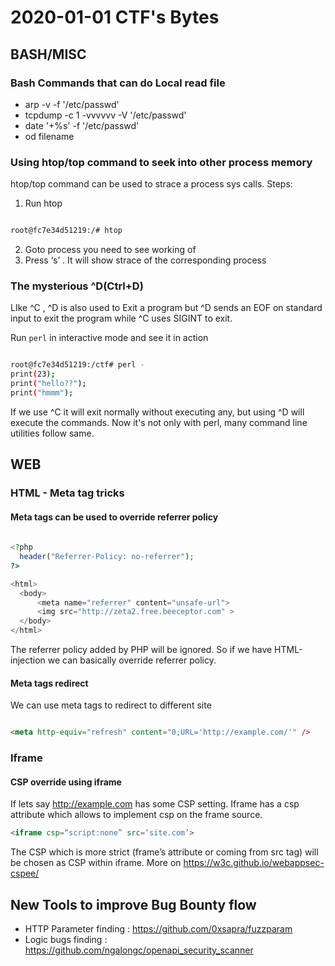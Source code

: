 # 2020-01-01 CTF's Bytes


## BASH/MISC

### Bash Commands that can do Local read file
* arp -v -f '/etc/passwd'
* tcpdump -c 1 -vvvvvv -V '/etc/passwd'
* date '+%s' -f '/etc/passwd'
* od filename 

### Using htop/top command to seek into other process memory 

htop/top command can be used to strace a process sys calls. Steps:

1. Run htop

```bash

root@fc7e34d51219:/# htop
```

2. Goto process you need to see working of 
3. Press ‘s’ . It will show strace of the corresponding process

### The mysterious ^D(Ctrl+D)

LIke ^C , ^D is also used to Exit a program but ^D sends an EOF on standard input to exit the program while ^C uses SIGINT to exit. 

Run `perl` in interactive mode and see it in action

```bash

root@fc7e34d51219:/ctf# perl -
print(23);
print("hello??");
print("hmmm");
```
If we use ^C it will exit normally without executing any, but using ^D will execute the commands. Now it's not only with perl, many command line utilities follow same.


## WEB

### HTML - Meta tag tricks

#### Meta tags can be used to override referrer policy
```php
  
<?php 
  header("Referrer-Policy: no-referrer");
?>

<html>
  <body>
      <meta name="referrer" content="unsafe-url">
      <img src="http://zeta2.free.beeceptor.com" >
  </body>
</html>
```

The referrer policy added by PHP will be ignored. So if we have HTML-injection we can basically override referrer policy.


#### Meta tags redirect
We can use meta tags to redirect to different site

```html

<meta http-equiv="refresh" content="0;URL='http://example.com/'" />
```

### Iframe

#### CSP override using iframe

If lets say http://example.com has some CSP setting. 
Iframe has a csp attribute which allows to implement csp on the frame source.
```html
<iframe csp=“script:none” src=‘site.com’>
```
The CSP which is more strict (frame’s attribute or coming from src tag) will be chosen as CSP within iframe. More on https://w3c.github.io/webappsec-cspee/


## New Tools to improve Bug Bounty flow

* HTTP Parameter finding : https://github.com/0xsapra/fuzzparam
* Logic bugs finding : https://github.com/ngalongc/openapi_security_scanner

